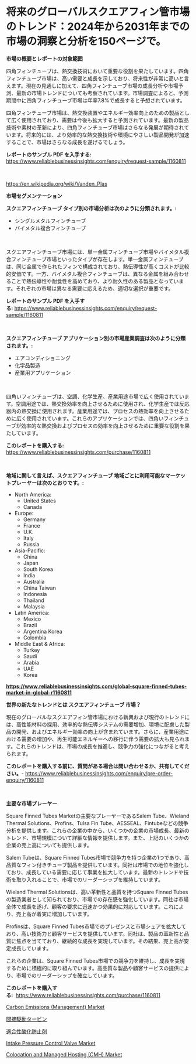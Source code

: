 <p><h1>将来のグローバルスクエアフィン管市場のトレンド：2024年から2031年までの市場の洞察と分析を150ページで。</h1></p><p><strong>市場の概要とレポートの対象範囲</strong></p>
<p><p>四角フィンチューブは、熱交換技術において重要な役割を果たしています。四角フィンチューブ市場は、高い需要と成長を示しており、将来性が非常に高いと言えます。現在の見通しに加えて、四角フィンチューブ市場の成長分析や市場予測、最新の市場トレンドについても考察されています。市場調査によると、予測期間中に四角フィンチューブ市場は年率7.8%で成長すると予想されています。</p><p>四角フィンチューブ市場は、熱交換装置やエネルギー効率向上のための製品として広く使用されており、需要は今後も拡大すると予測されています。最新の製品技術や素材の革新により、四角フィンチューブ市場はさらなる発展が期待されています。将来的には、より効率的な熱交換技術や環境にやさしい製品開発が加速することで、市場はさらなる成長を遂げるでしょう。</p></p>
<p><strong>レポートのサンプル PDF を入手する:</strong> <a href="https://www.reliablebusinessinsights.com/enquiry/request-sample/1160811">https://www.reliablebusinessinsights.com/enquiry/request-sample/1160811</a></p>
<p>&nbsp;</p>
<p><a href="https://en.wikipedia.org/wiki/Vanden_Plas">https://en.wikipedia.org/wiki/Vanden_Plas</a></p>
<p><strong>市場セグメンテーション</strong></p>
<p><strong>スクエアフィンチューブ タイプ別の市場分析は次のように分類されます。:</strong></p>
<p><ul><li>シングルメタルフィンチューブ</li><li>バイメタル複合フィンチューブ</li></ul></p>
<p>&nbsp;</p>
<p><p>スクエアフィンチューブ市場には、単一金属フィンチューブ市場やバイメタル複合フィンチューブ市場といったタイプが存在します。単一金属フィンチューブは、同じ金属で作られたフィンで構成されており、熱伝導性が高くコストが比較的安価です。一方、バイメタル複合フィンチューブは、異なる金属を組み合わせることで熱伝導性や耐食性を高めており、より耐久性のある製品となっています。それぞれの市場は異なる需要に応えるため、適切な選択が重要です。</p></p>
<p><strong>レポートのサンプル PDF を入手する:</strong>&nbsp;<a href="https://www.reliablebusinessinsights.com/enquiry/request-sample/1160811">https://www.reliablebusinessinsights.com/enquiry/request-sample/1160811</a></p>
<p>&nbsp;</p>
<p><strong> スクエアフィンチューブ アプリケーション別の市場産業調査は次のように分類されます。:</strong></p>
<p><ul><li>エアコンディショニング</li><li>化学品製造</li><li>産業用アプリケーション</li></ul></p>
<p>&nbsp;</p>
<p><p>四角いフィンチューブは、空調、化学生産、産業用途市場で広く使用されています。空調用途では、熱交換効率を向上させるために使用され、化学生産では反応器内の熱交換に使用されます。産業用途では、プロセスの熱効率を向上させるために広く使用されています。これらのアプリケーションでは、四角いフィンチューブが効率的な熱交換およびプロセスの効率を向上させるために重要な役割を果たしています。</p></p>
<p><strong>このレポートを購入する:</strong>&nbsp; <a href="https://www.reliablebusinessinsights.com/purchase/1160811">https://www.reliablebusinessinsights.com/purchase/1160811</a></p>
<p>&nbsp;</p>
<p><strong>地域に関して言えば、スクエアフィンチューブ 地域ごとに利用可能なマーケットプレーヤーは次のとおりです。:</strong></p>
<p><ul>
    <li>
        North America:
        <ul>
            <li>United States</li>
            <li>Canada</li>
        </ul>
    </li>
    <li>
        Europe:
        <ul>
            <li>Germany</li>
            <li>France</li>
            <li>U.K.</li>
            <li>Italy</li>
            <li>Russia</li>
        </ul>
    </li>
    <li>
        Asia-Pacific:
        <ul>
            <li>China</li>
            <li>Japan</li>
            <li>South Korea</li>
            <li>India</li>
            <li>Australia</li>
            <li>China Taiwan</li>
            <li>Indonesia</li>
            <li>Thailand</li>
            <li>Malaysia</li>
        </ul>
    </li>
    <li>
        Latin America:
        <ul>
            <li>Mexico</li>
            <li>Brazil</li>
            <li>Argentina Korea</li>
            <li>Colombia</li>
        </ul>
    </li>
    <li>
        Middle East & Africa:
        <ul>
            <li>Turkey</li>
            <li>Saudi</li>
            <li>Arabia</li>
            <li>UAE</li>
            <li>Korea</li>
        </ul>
    </li>
    </ul></p>
<p><strong><a href="https://www.reliablebusinessinsights.com/global-square-finned-tubes-market-in-global-r1160811">https://www.reliablebusinessinsights.com/global-square-finned-tubes-market-in-global-r1160811</a></strong>&nbsp;</p>
<p><strong>世界の新たなトレンドとは スクエアフィンチューブ 市場？</strong></p>
<p><p>現在のグローバルなスクエアフィン管市場における新興および現行のトレンドには、高性能材料の採用、効率的な熱伝導システムの需要増加、環境に配慮した製品の開発、およびエネルギー効率の向上が含まれています。さらに、産業用途における需要の増加や、再生可能エネルギーへの移行に伴う需要の拡大も見られます。これらのトレンドは、市場の成長を推進し、競争力の強化につながると考えられます。</p></p>
<p><strong>このレポートを購入する前に、質問がある場合は問い合わせるか、共有してください。</strong>- <a href="https://www.reliablebusinessinsights.com/enquiry/pre-order-enquiry/1160811">https://www.reliablebusinessinsights.com/enquiry/pre-order-enquiry/1160811</a></p>
<p>&nbsp;</p>
<p><strong>主要な市場プレーヤー</strong></p>
<p><p>Square Finned Tubes Marketの主要なプレーヤーであるSalem Tube、Wieland Thermal Solutions、Profins、Tulsa Fin Tube、AESSEAL、Fintubeなどの競争分析を提供します。これらの企業の中から、いくつかの企業の市場成長、最新のトレンド、市場規模について詳細な情報を提供します。また、上記のいくつかの企業の売上高についても提供します。</p><p>Salem Tubeは、Square Finned Tubes市場で競争力を持つ企業の1つであり、高品質なフィン付きチューブ製品を提供しています。同社は市場での地位を強化しており、成長している需要に応じて事業を拡大しています。最新のトレンドや技術を取り入れることで、市場でのリーダーシップを維持しています。</p><p>Wieland Thermal Solutionsは、高い革新性と品質を持つSquare Finned Tubesの製造業者として知られており、市場での存在感を強化しています。同社は市場全体で成長を遂げ、顧客の要求に迅速かつ効果的に対応しています。これにより、売上高が着実に増加しています。</p><p>Profinsは、Square Finned Tubes市場でのプレゼンスと市場シェアを拡大しており、高い技術力と顧客サービスを提供しています。同社は、製品の革新性と品質に焦点を当てており、継続的な成長を実現しています。その結果、売上高が安定成長しています。</p><p>これらの企業は、Square Finned Tubes市場での競争力を維持し、成長を実現するために積極的に取り組んでいます。高品質な製品や顧客サービスの提供により、市場でのリーダーシップを確立しています。</p></p>
<p><strong>このレポートを購入する:</strong>&nbsp;&nbsp;<a href="https://www.reliablebusinessinsights.com/purchase/1160811">https://www.reliablebusinessinsights.com/purchase/1160811</a></p>
<p><p><a href="https://github.com/labibmmn112/Market-Research-Report-List-1/blob/main/carbon-emissions-management-market.md">Carbon Emissions (Management) Market</a></p><p><a href="https://github.com/roulaayoub-saad/Market-Research-Report-List-2/blob/main/6062376134184.md">間接駆動タービン</a></p><p><a href="https://github.com/schmahlson/Market-Research-Report-List-2/blob/main/6638419134185.md">適合性酸化防止剤</a></p><p><a href="https://issuu.com/reportprime-2/docs/intake-pressure-control-valve-market-size-2030.ppt">Intake Pressure Control Valve Market</a></p><p><a href="https://github.com/vregtldg37/Market-Research-Report-List-1/blob/main/colocation-and-managed-hosting-cmh-market.md">Colocation and Managed Hosting (CMH) Market</a></p></p>